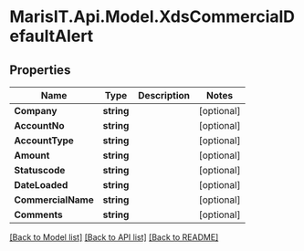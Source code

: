 
# MarisIT.Api.Model.XdsCommercialDefaultAlert

## Properties

Name | Type | Description | Notes
------------ | ------------- | ------------- | -------------
**Company** | **string** |  | [optional] 
**AccountNo** | **string** |  | [optional] 
**AccountType** | **string** |  | [optional] 
**Amount** | **string** |  | [optional] 
**Statuscode** | **string** |  | [optional] 
**DateLoaded** | **string** |  | [optional] 
**CommercialName** | **string** |  | [optional] 
**Comments** | **string** |  | [optional] 

[[Back to Model list]](../README.md#documentation-for-models)
[[Back to API list]](../README.md#documentation-for-api-endpoints)
[[Back to README]](../README.md)

